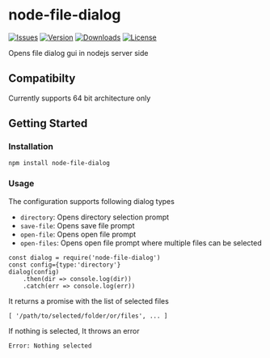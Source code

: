 # node-file-dialog
[![Issues](https://img.shields.io/github/issues/manorit2001/node-file-dialog)](https://github.com/manorit2001/node-file-dialog/issues)
[![Version](https://img.shields.io/npm/v/node-file-dialog)](https://www.npmjs.com/package/node-file-dialog)
[![Downloads](https://img.shields.io/npm/dt/node-file-dialog)](https://www.npmjs.com/package/node-file-dialog)
[![License](https://img.shields.io/npm/l/node-file-dialog)](https://www.npmjs.com/package/node-file-dialog)

Opens file dialog gui in nodejs server side

## Compatibilty
Currently supports 64 bit architecture only

## Getting Started
### Installation
```
npm install node-file-dialog
```

### Usage
The configuration supports following dialog types
- `directory`: Opens directory selection prompt
- `save-file`: Opens save file prompt
- `open-file`: Opens open file prompt
- `open-files`: Opens open file prompt where multiple files can be selected


```
const dialog = require('node-file-dialog')
const config={type:'directory'}
dialog(config)
    .then(dir => console.log(dir))
    .catch(err => console.log(err))
```
It returns a promise with the list of selected files
```
[ '/path/to/selected/folder/or/files', ... ]
```

If nothing is selected, It throws an error
```
Error: Nothing selected
```

